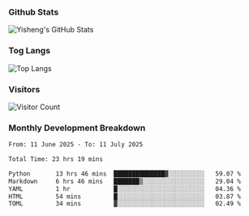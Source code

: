 ### Github Stats
![Yisheng's GitHub Stats](https://github-readme-stats-9qabuvhk1-gongyisheng.vercel.app/api?username=gongyisheng&count_private=true&show_icons=true)
### Tog Langs
![Top Langs](https://github-readme-stats-9qabuvhk1-gongyisheng.vercel.app/api/top-langs/?username=gongyisheng&layout=compact)
### Visitors
![Visitor Count](https://profile-counter.glitch.me/gongyisheng/count.svg)
### Monthly Development Breakdown
<!--START_SECTION:waka-->

```txt
From: 11 June 2025 - To: 11 July 2025

Total Time: 23 hrs 19 mins

Python       13 hrs 46 mins  ██████████████▓░░░░░░░░░░   59.07 %
Markdown     6 hrs 46 mins   ███████▒░░░░░░░░░░░░░░░░░   29.04 %
YAML         1 hr            █░░░░░░░░░░░░░░░░░░░░░░░░   04.36 %
HTML         54 mins         █░░░░░░░░░░░░░░░░░░░░░░░░   03.87 %
TOML         34 mins         ▓░░░░░░░░░░░░░░░░░░░░░░░░   02.49 %
```

<!--END_SECTION:waka-->
